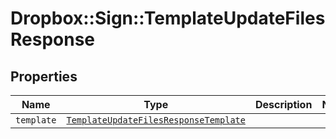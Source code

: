 # Dropbox::Sign::TemplateUpdateFilesResponse



## Properties

| Name | Type | Description | Notes |
| ---- | ---- | ----------- | ----- |
| `template` | [```TemplateUpdateFilesResponseTemplate```](TemplateUpdateFilesResponseTemplate.md) |    |  |

